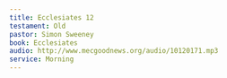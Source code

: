 ```yaml
---
title: Ecclesiates 12
testament: Old
pastor: Simon Sweeney
book: Ecclesiates
audio: http://www.mecgoodnews.org/audio/10120171.mp3
service: Morning
---
```

